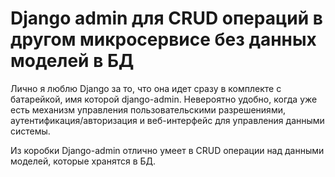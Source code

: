 # Django admin для CRUD операций в другом микросервисе без данных моделей в БД

Лично я люблю Django за то, что она идет сразу в комплекте с батарейкой, имя которой django-admin.
Невероятно удобно, когда уже есть механизм управления пользовательскими разрешениями, аутентификация/авторизация и веб-интерфейс для управления данными системы.

Из коробки Django-admin отлично умеет в CRUD операции над данными моделей, которые хранятся в БД.
